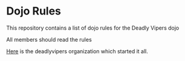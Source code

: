 Dojo Rules
==========

This repository contains a list of dojo rules for the Deadly Vipers dojo

All members should read the rules

[Here](https://github.com/deadlyvipers) is the deadlyvipers organization which started it all.
